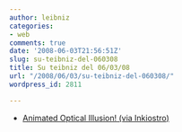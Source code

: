 ```yaml
---
author: leibniz
categories:
- web
comments: true
date: '2008-06-03T21:56:51Z'
slug: su-teibniz-del-060308
title: Su teibniz del 06/03/08
url: "/2008/06/03/su-teibniz-del-060308/"
wordpress_id: 2811

---
```

* [Animated Optical Illusion! (via Inkiostro)](https://feeds.feedburner.com/~r/teibniz/~3/303940143/37049109)


